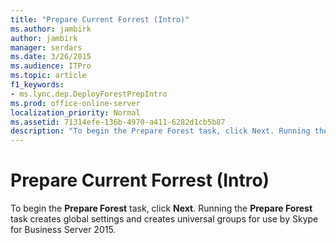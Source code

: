 ```yaml
---
title: "Prepare Current Forrest (Intro)"
ms.author: jambirk
author: jambirk
manager: serdars
ms.date: 3/26/2015
ms.audience: ITPro
ms.topic: article
f1_keywords:
- ms.lync.dep.DeployForestPrepIntro
ms.prod: office-online-server
localization_priority: Normal
ms.assetid: 71314efe-136b-4970-a411-6282d1cb5b87
description: "To begin the Prepare Forest task, click Next. Running the Prepare Forest task creates global settings and creates universal groups for use by Skype for Business Server 2015."
---
```


# Prepare Current Forrest (Intro)
 
To begin the **Prepare Forest** task, click **Next**. Running the **Prepare Forest** task creates global settings and creates universal groups for use by Skype for Business Server 2015.
  

